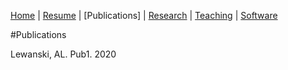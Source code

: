 [Home](https://alexlewanski.github.io/testweb) | [Resume](../cv/cv.html) | [Publications] | [Research](../research/rs.html) | [Teaching](../teaching/teaching.html) | [Software](../software/software.html)

#Publications

Lewanski, AL. Pub1. 2020

